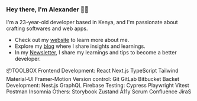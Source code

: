 ### Hey there, I'm Alexander 👋🏻
I'm a 23-year-old developer based in Kenya, and I'm passionate about crafting softwares and web apps.

  <ul>
    <li>Check out my <a href="#" target="_blank">website</a> to learn more about me.</li>
    <li>Explore my <a href="#" target="_blank">blog</a> where I share insights and learnings.</li>
    <li>In my <a href="#" target="_blank">Newsletter</a>, I share my learnings and tips to become a better developer.</li>
  </ul>

📦TOOLBOX
Frontend Development: React Next.js TypeScript Tailwind Material-UI Framer-Motion
Version control: Git GitLab Bitbucket
Backet Development: Nest.js GraphQL Firebase
Testing: Cypress Playwright Vitest Postman Insomnia
Others: Storybook Zustand A11y Scrum Confluence JiraS



<!--
**ale-ship/ale-ship** is a ✨ _special_ ✨ repository because its `README.md` (this file) appears on your GitHub profile.

Here are some ideas to get you started:

- 🔭 I’m currently working on ...
- 🌱 I’m currently learning ...
- 👯 I’m looking to collaborate on ...
- 🤔 I’m looking for help with ...
- 💬 Ask me about ...
- 📫 How to reach me: ...
- 😄 Pronouns: ...
- ⚡ Fun fact: ...
-->
